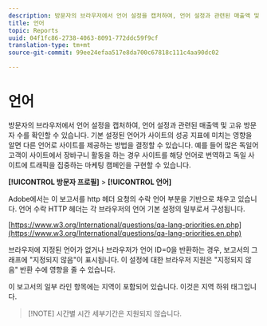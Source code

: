```yaml
---
description: 방문자의 브라우저에서 언어 설정을 캡처하여, 언어 설정과 관련된 매출액 및 고유 방문자 수를 확인할 수 있습니다. 기본 설정된 언어가 사이트의 성공 지표에 미치는 영향을 알면 다른 언어로 사이트를 제공하는 방법을 결정할 수 있습니다. 예를 들어 많은 독일어 고객이 사이트에서 장바구니 활동을 하는 경우 사이트를 해당 언어로 번역하고 독일 사이트에 트래픽을 집중하는 마케팅 캠페인을 구현할 수 있습니다.
title: 언어
topic: Reports
uuid: 04f1fc86-2738-4063-8091-772ddc59f9cf
translation-type: tm+mt
source-git-commit: 99ee24efaa517e8da700c67818c111c4aa90dc02

---
```



# 언어

방문자의 브라우저에서 언어 설정을 캡처하여, 언어 설정과 관련된 매출액 및 고유 방문자 수를 확인할 수 있습니다. 기본 설정된 언어가 사이트의 성공 지표에 미치는 영향을 알면 다른 언어로 사이트를 제공하는 방법을 결정할 수 있습니다. 예를 들어 많은 독일어 고객이 사이트에서 장바구니 활동을 하는 경우 사이트를 해당 언어로 번역하고 독일 사이트에 트래픽을 집중하는 마케팅 캠페인을 구현할 수 있습니다.

**[!UICONTROL 방문자 프로필]** &gt; **[!UICONTROL 언어]**

Adobe에서는 이 보고서를 http 헤더 요청의 수락 언어 부분을 기반으로 채우고 있습니다. 언어 수락 HTTP 헤더는 각 브라우저의 언어 기본 설정의 일부로서 구성됩니다.

[https://www.w3.org/International/questions/qa-lang-priorities.en.php](https://www.w3.org/International/questions/qa-lang-priorities.en.php)

브라우저에 지정된 언어가 없거나 브라우저가 언어 ID=0을 반환하는 경우, 보고서의 그래프에 "지정되지 않음"이 표시됩니다. 이 설정에 대한 브라우저 지원은 "지정되지 않음" 반환 수에 영향을 줄 수 있습니다.

이 보고서의 일부 라인 항목에는 지역이 포함되어 있습니다. 이것은 지역 하위 태그입니다.

> [!NOTE] 시간별 시간 세부기간은 지원되지 않습니다.

